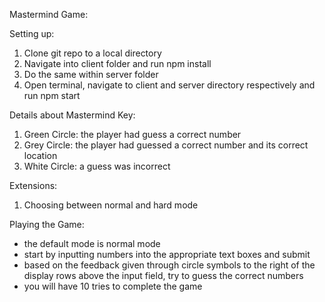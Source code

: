 Mastermind Game:

Setting up:
1. Clone git repo to a local directory
2. Navigate into client folder and run npm install
3. Do the same within server folder
4. Open terminal, navigate to client and server directory respectively and run npm start

Details about Mastermind
Key: 
1. Green Circle: the player had guess a correct number
2. Grey Circle: the player had guessed a correct number and its correct location
3. White Circle: a guess was incorrect

Extensions:
1. Choosing between normal and hard mode

Playing the Game:
- the default mode is normal mode
- start by inputting numbers into the appropriate text boxes and submit
- based on the feedback given through circle symbols to the right of the display rows above the input
field, try to guess the correct numbers
- you will have 10 tries to complete the game
